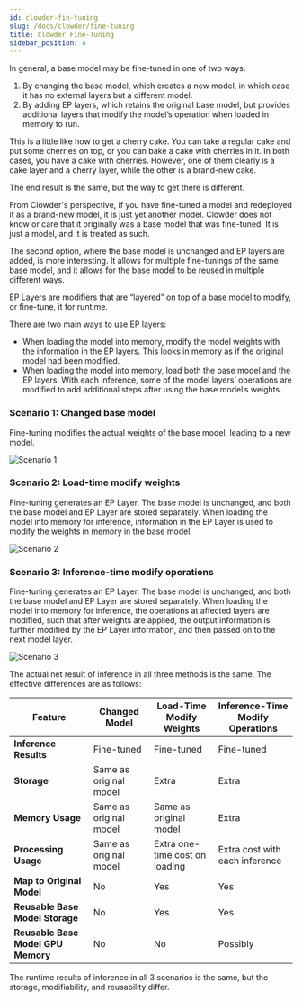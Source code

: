 ```yaml
---
id: clowder-fin-tuning
slug: /docs/clowder/fine-tuning
title: Clowder Fine-Tuning
sidebar_position: 4
---
```

In general, a base model may be fine-tuned in one of two ways:

1. By changing the base model, which creates a new model, in which case it has no external layers but a different model.
2. By adding EP layers, which retains the original base model, but provides additional layers that modify the model’s operation when loaded in memory to run.

This is a little like how to get a cherry cake. You can take a regular cake and put some
cherries on top, or you can bake a cake with cherries in it. In both cases, you have a cake with cherries. However, one of them clearly is a cake layer and a cherry layer, while
the other is a brand-new cake.

The end result is the same, but the way to get there is different.

From Clowder's perspective, if you have fine-tuned a model and redeployed it as a brand-new
model, it is just yet another model. Clowder does not know or care that it originally was a base model that was fine-tuned. It is just a model, and it is treated as such.

The second option, where the base model is unchanged and EP layers are added, is more interesting. It allows for multiple fine-tunings of the same base model, and it allows for the base model to be reused in multiple different ways.

EP Layers are modifiers that are “layered” on top of a base model to modify, or fine-tune, it for runtime.

There are two main ways to use EP layers:

* When loading the model into memory, modify the model weights with the information in the EP layers. This looks in memory as if the original model had been modified.
* When loading the model into memory, load both the base model and the EP layers. With each inference, some of the model layers’ operations are modified to add additional steps after using the base model’s weights.

### Scenario 1: Changed base model
Fine-tuning modifies the actual weights of the base model, leading to a new model.

![Scenario 1](./image/scenario1.png)

### Scenario 2: Load-time modify weights
Fine-tuning generates an EP Layer. The base model is unchanged, and both the base model and EP Layer are stored separately. When loading the model into memory for inference, information in the EP Layer is used to modify the weights in memory in the base model.
    
![Scenario 2](./image/scenario2.png)

### Scenario 3: Inference-time modify operations
Fine-tuning generates an EP Layer. The base model is unchanged, and both the base model and EP Layer are stored separately. When loading the model into memory for inference, the operations at affected layers are modified, such that after weights are applied, the output information is further modified by the EP Layer information, and then passed on to the next model layer.

![Scenario 3](./image/scenario3.png)

The actual net result of inference in all three methods is the same. The effective differences are as follows:

| Feature                        | Changed Model            | Load-Time Modify Weights     | Inference-Time Modify Operations |
|--------------------------------|--------------------------|------------------------------|-----------------------------------|
| **Inference Results**          | Fine-tuned               | Fine-tuned                   | Fine-tuned                        |
| **Storage**                    | Same as original model   | Extra                        | Extra                             |
| **Memory Usage**               | Same as original model   | Same as original model       | Extra                             |
| **Processing Usage**           | Same as original model   | Extra one-time cost on loading | Extra cost with each inference   |
| **Map to Original Model**      | No                       | Yes                          | Yes                               |
| **Reusable Base Model Storage**| No                       | Yes                          | Yes                               |
| **Reusable Base Model GPU Memory** | No                   | No                           | Possibly                          |

The runtime results of inference in all 3 scenarios is the same, but the storage, modifiability, and reusability differ.

